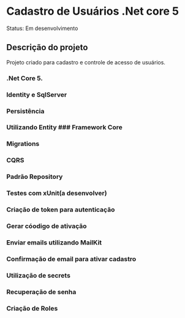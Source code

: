 # Cadastro de Usuários .Net core 5
Status: Em desenvolvimento
## Descrição do projeto
Projeto criado para cadastro e controle de acesso de usuários.
### .Net Core 5.
### Identity e SqlServer
### Persistência 
### Utilizando Entity ### Framework Core
### Migrations
### CQRS
### Padrão Repository
### Testes com xUnit(a desenvolver)
### Criação de token para autenticação
### Gerar cóodigo de ativação
### Enviar emails utilizando MailKit
### Confirmação de email para ativar cadastro
### Utilização de secrets
### Recuperação de senha
### Criação de Roles

